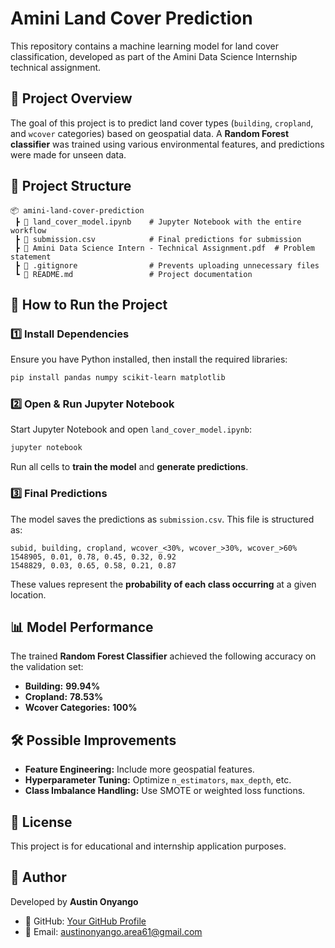 # Amini Land Cover Prediction

This repository contains a machine learning model for land cover classification, developed as part of the Amini Data Science Internship technical assignment.

## 📌 Project Overview
The goal of this project is to predict land cover types (`building`, `cropland`, and `wcover` categories) based on geospatial data. A **Random Forest classifier** was trained using various environmental features, and predictions were made for unseen data.

## 📂 Project Structure
```
📦 amini-land-cover-prediction
 ┣ 📜 land_cover_model.ipynb    # Jupyter Notebook with the entire workflow
 ┣ 📜 submission.csv            # Final predictions for submission
 ┣ 📜 Amini Data Science Intern - Technical Assignment.pdf  # Problem statement
 ┣ 📜 .gitignore                # Prevents uploading unnecessary files
 ┗ 📜 README.md                 # Project documentation
```

## 🚀 How to Run the Project

### **1️⃣ Install Dependencies**
Ensure you have Python installed, then install the required libraries:
```sh
pip install pandas numpy scikit-learn matplotlib
```

### **2️⃣ Open & Run Jupyter Notebook**
Start Jupyter Notebook and open `land_cover_model.ipynb`:
```sh
jupyter notebook
```
Run all cells to **train the model** and **generate predictions**.

### **3️⃣ Final Predictions**
The model saves the predictions as `submission.csv`. This file is structured as:
```
subid, building, cropland, wcover_<30%, wcover_>30%, wcover_>60%
1548905, 0.01, 0.78, 0.45, 0.32, 0.92
1548829, 0.03, 0.65, 0.58, 0.21, 0.87
```
These values represent the **probability of each class occurring** at a given location.

## 📊 Model Performance
The trained **Random Forest Classifier** achieved the following accuracy on the validation set:
* **Building:** **99.94%**
* **Cropland:** **78.53%**
* **Wcover Categories:** **100%**

## 🛠 Possible Improvements
* **Feature Engineering:** Include more geospatial features.
* **Hyperparameter Tuning:** Optimize `n_estimators`, `max_depth`, etc.
* **Class Imbalance Handling:** Use SMOTE or weighted loss functions.

## 📜 License
This project is for educational and internship application purposes.

## 📝 Author
Developed by **Austin Onyango**
* 🔗 GitHub: [Your GitHub Profile](https://github.com/austin-area61)
* 📧 Email: austinonyango.area61@gmail.com
